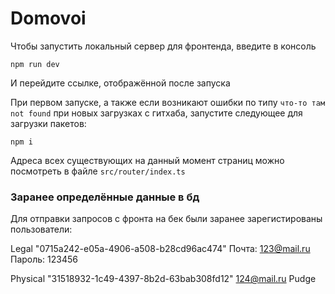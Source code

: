 # Domovoi

Чтобы запустить локальный сервер для фронтенда, введите в консоль
```console
npm run dev
```
И перейдите ссылке, отображённой после запуска

При первом запуске, а также если возникают ошибки по типу ```что-то там not found``` при новых загрузках с гитхаба, запустите следующее для загрузки пакетов:
```console
npm i
```

Адреса всех существующих на данный момент страниц можно посмотреть в файле ```src/router/index.ts```

### Заранее определённые данные в бд

Для отправки запросов с фронта на бек были заранее зарегистированы пользователи:

Legal "0715a242-e05a-4906-a508-b28cd96ac474"
Почта: 123@mail.ru
Пароль: 123456

Physical "31518932-1c49-4397-8b2d-63bab308fd12"
124@mail.ru
Pudge
